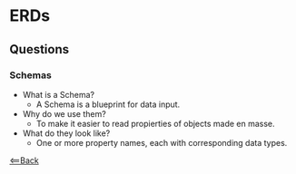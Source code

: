 # ERDs

## Questions

### Schemas

- What is a Schema?
  - A Schema is a blueprint for data input.
- Why do we use them?
  - To make it easier to read propierties of objects made en masse.
- What do they look like?
  - One or more property names, each with corresponding data types.

[<==Back](README.md)